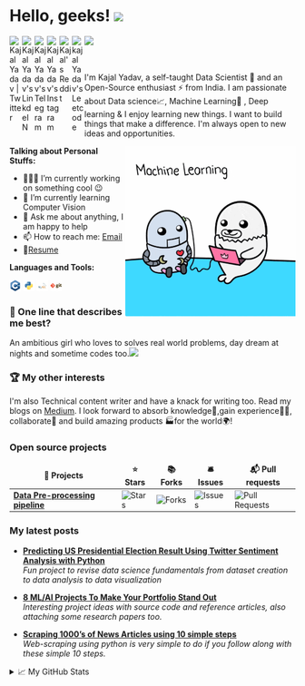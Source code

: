 # Hello, geeks! <img src="https://media.giphy.com/media/hvRJCLFzcasrR4ia7z/giphy.gif" width="25px">

<a href="https://twitter.com/techykajal">
  <img align="left" alt="Kajal Yadav | Twitter" width="22px" src="https://cdn.jsdelivr.net/npm/simple-icons@v3/icons/twitter.svg" />
</a>
<a href="https://www.linkedin.com/in/techykajal/">
  <img align="left" alt="Kajal Yadav's LinkdeIN" width="22px" src="https://cdn.jsdelivr.net/npm/simple-icons@v3/icons/linkedin.svg" />
</a>
<a href="https://t.me/techykajal">
  <img align="left" alt="Kajal Yadav's Telegram" width="22px" src="https://cdn.jsdelivr.net/npm/simple-icons@v3/icons/telegram.svg" />
</a>
<a href="https://www.instagram.com/techykajal/">
  <img align="left" alt="Kajal Yadav's Instagram" width="22px" src="https://cdn.jsdelivr.net/npm/simple-icons@v3/icons/instagram.svg" />
</a>
<a href="https://www.reddit.com/user/techykajal/">
  <img align="left" alt="Kajal's Reddit" width="22px" src="https://cdn.jsdelivr.net/npm/simple-icons@v3/icons/reddit.svg" />
</a>
<a href="https://leetcode.com/techykajal/">
  <img align="left" alt="kajal Yadav's Leetcode" width="22px" src="https://cdn.jsdelivr.net/npm/simple-icons@v3/icons/leetcode.svg" />
</a>

![](https://visitor-badge.glitch.me/badge?page_id=techykajal.techykajal)

<br />

I'm Kajal Yadav, a self-taught Data Scientist 🚀 and an Open-Source enthusiast ⚡ from India.  I am passionate about Data science📈, Machine Learning🤖 , Deep learning & I enjoy learning new things. I want to build things that make a difference. I'm always open to new ideas and opportunities.

<img align="right" alt="GIF" src="https://raw.githubusercontent.com/techykajal/techykajal/main/procurement-ai.gif"  />

**Talking about Personal Stuffs:**

- 👨🏽‍💻 I’m currently working on something cool :wink:
- 🌱 I’m currently learning Computer Vision 
- 💬 Ask me about anything, I am happy to help
- 📫 How to reach me: [Email](mailto:techykajal@gmail.com)
- 📝[Resume](https://drive.google.com/file/d/)

**Languages and Tools:**  

<code><img height="20" src="https://raw.githubusercontent.com/github/explore/80688e429a7d4ef2fca1e82350fe8e3517d3494d/topics/cpp/cpp.png"></code>
<code><img height="20" src="https://raw.githubusercontent.com/github/explore/80688e429a7d4ef2fca1e82350fe8e3517d3494d/topics/python/python.png"></code>
<code><img height="20" src="https://raw.githubusercontent.com/github/explore/80688e429a7d4ef2fca1e82350fe8e3517d3494d/topics/mysql/mysql.png"></code>
<code><img height="20" src="https://raw.githubusercontent.com/github/explore/80688e429a7d4ef2fca1e82350fe8e3517d3494d/topics/git/git.png"></code>

### 🌸 One line that describes me best? 
An ambitious girl who loves to solves real world problems, day dream at nights and sometime codes too.<img src="https://media.giphy.com/media/WUlplcMpOCEmTGBtBW/giphy.gif" width="30"> 

### 🏆 My other interests
I'm also Technical content writer and have a knack for writing too. Read my blogs on [Medium](https://medium.com/@techykajal).
I look forward to absorb knowledge🧠,gain experience👨‍🏭, collaborate🤝 and build amazing products 🏭for the world🌍!

<h3>Open source projects</h3>
<table>
  <thead align="center">
    <tr border: none;>
      <td><b>🎁 Projects</b></td>
      <td><b>⭐ Stars</b></td>
      <td><b>📚 Forks</b></td>
      <td><b>🛎 Issues</b></td>
      <td><b>📬 Pull requests</b></td>
    </tr>
  </thead>
  <tbody>
    <tr>
	    <td><a href="https://github.com/techykajal/Data-Pre-processing"><b> Data Pre-processing pipeline</b></a></td>
      <td><img alt="Stars" src="https://img.shields.io/github/stars/techykajal/Data-Pre-processing?style=flat-square&labelColor=343b41"/></td>
      <td><img alt="Forks" src="https://img.shields.io/github/forks/techykajal/Data-Pre-processing?style=flat-square&labelColor=343b41"/></td>
      <td><img alt="Issues" src="https://img.shields.io/github/issues/techykajal/Data-Pre-processing?style=flat-square&labelColor=343b41"/></td>
      <td><img alt="Pull Requests" src="https://img.shields.io/github/issues-pr/techykajal/Data-Pre-processing?style=flat-square&labelColor=343b41"/></td>
    </tr>
  </tbody>
</table>
<h3>My latest posts</h3>
<ul>
  <li><a href="https://medium.com/datadriveninvestor/predicting-us-presidential-election-using-twitter-sentiment-analysis-with-python-8affe9e9b8f"><b>Predicting US Presidential Election Result Using Twitter Sentiment Analysis with Python </b></a><br/><i>Fun project to revise data science fundamentals from dataset creation to data analysis to data visualization </i></li>
</ul>
<ul>
  <li><a href="https://towardsdatascience.com/8-ml-ai-projects-to-make-your-portfolio-stand-out-bfc5be94e063"><b>8 ML/AI Projects To Make Your Portfolio Stand Out </b></a><br/><i>Interesting project ideas with source code and reference articles, also attaching some research papers too. </i></li>
</ul>
<ul>
  <li><a href="https://towardsdatascience.com/scraping-1000s-of-news-articles-using-10-simple-steps-d57636a49755"><b>Scraping 1000’s of News Articles using 10 simple steps </b></a><br/><i>Web-scraping using python is very simple to do if you follow along with these simple 10 steps.</i></li>
</ul>


<details>
<summary>📈 My GitHub Stats</summary>

<p align="center"> <img src="https://github-readme-stats.vercel.app/api?username=techykajal&show_icons=true&theme=gotham" alt="techykajal" />

</details>


